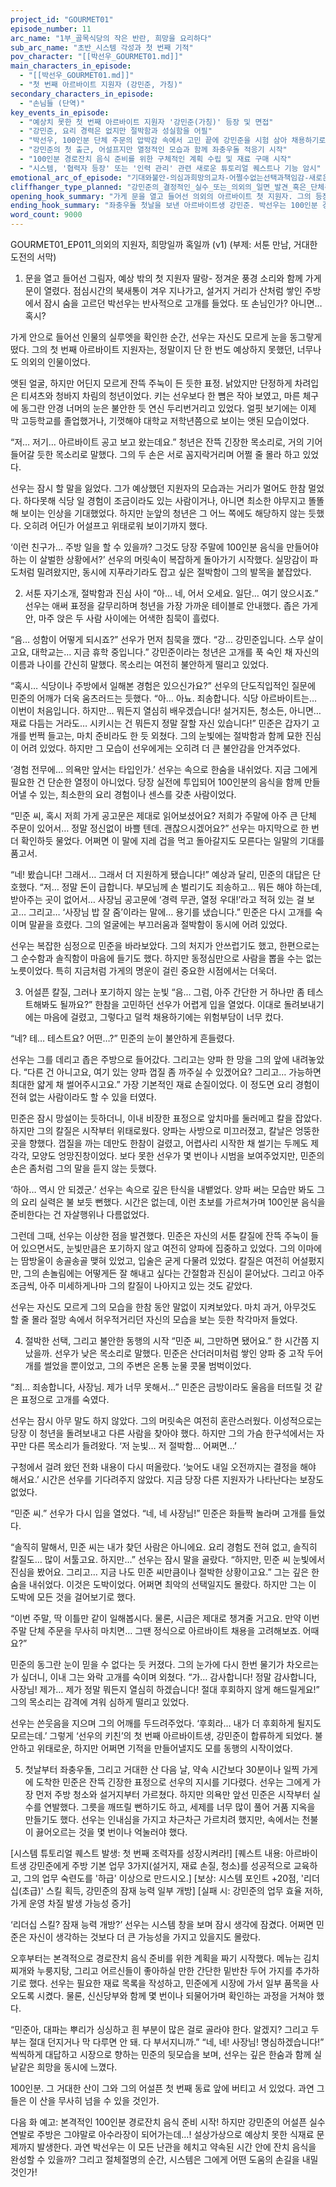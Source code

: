 ```yaml
---
project_id: "GOURMET01"
episode_number: 11
arc_name: "1부_골목식당의 작은 반란, 희망을 요리하다"
sub_arc_name: "초반_시스템 각성과 첫 번째 기적"
pov_character: "[[박선우_GOURMET01.md]]"
main_characters_in_episode:
  - "[[박선우_GOURMET01.md]]"
  - "첫 번째 아르바이트 지원자 (강민준, 가칭)"
secondary_characters_in_episode:
  - "손님들 (단역)"
key_events_in_episode:
  - "예상치 못한 첫 번째 아르바이트 지원자 '강민준(가칭)' 등장 및 면접"
  - "강민준, 요리 경력은 없지만 절박함과 성실함을 어필"
  - "박선우, 100인분 단체 주문의 압박감 속에서 고민 끝에 강민준을 시험 삼아 채용하기로 결정"
  - "강민준의 첫 출근, 어설프지만 열정적인 모습과 함께 좌충우돌 적응기 시작"
  - "100인분 경로잔치 음식 준비를 위한 구체적인 계획 수립 및 재료 구매 시작"
  - "시스템, '협력자 등장' 또는 '인력 관리' 관련 새로운 튜토리얼 퀘스트나 기능 암시"
emotional_arc_of_episode: "기대와불안-의심과희망의교차-어쩔수없는선택과책임감-새로운관계속좌충우돌-거대한도전앞에서의막막함과약간의기대"
cliffhanger_type_planned: "강민준의_결정적인_실수_또는_의외의_일면_발견_혹은_단체주문_준비과정에서의_첫번째_큰_난관_봉착"
opening_hook_summary: "가게 문을 열고 들어선 의외의 아르바이트 첫 지원자. 그의 등장에 박선우는 놀라움을 감추지 못한다. 과연 그는 절체절명의 위기에 놓인 '선우의 키친'에 한 줄기 희망이 될 수 있을까?"
ending_hook_summary: "좌충우돌 첫날을 보낸 아르바이트생 강민준. 박선우는 100인분 경로잔치 음식 준비라는 거대한 산 앞에서 그와 함께 첫 삽을 뜨기 시작한다. 하지만 시작부터 만만치 않은데… 과연 이 어설픈 콤비는 기적을 만들어낼 수 있을까?"
word_count: 9000
---
```


GOURMET01_EP011_의외의 지원자, 희망일까 혹일까 (v1)
(부제: 서툰 만남, 거대한 도전의 서막)

1. 문을 열고 들어선 그림자, 예상 밖의 첫 지원자
딸랑-
정겨운 풍경 소리와 함께 가게 문이 열렸다.
점심시간의 북새통이 겨우 지나가고, 설거지 거리가 산처럼 쌓인 주방에서 잠시 숨을 고르던 박선우는 반사적으로 고개를 들었다. 또 손님인가? 아니면… 혹시?

가게 안으로 들어선 인물의 실루엣을 확인한 순간, 선우는 자신도 모르게 눈을 동그랗게 떴다. 그의 첫 번째 아르바이트 지원자는, 정말이지 단 한 번도 예상하지 못했던, 너무나도 의외의 인물이었다.

앳된 얼굴, 하지만 어딘지 모르게 잔뜩 주눅이 든 듯한 표정. 낡았지만 단정하게 차려입은 티셔츠와 청바지 차림의 청년이었다. 키는 선우보다 한 뼘은 작아 보였고, 마른 체구에 동그란 안경 너머의 눈은 불안한 듯 연신 두리번거리고 있었다. 얼핏 보기에는 이제 막 고등학교를 졸업했거나, 기껏해야 대학교 저학년쯤으로 보이는 앳된 모습이었다.

“저… 저기… 아르바이트 공고 보고 왔는데요.”
청년은 잔뜩 긴장한 목소리로, 거의 기어들어갈 듯한 목소리로 말했다. 그의 두 손은 서로 꼼지락거리며 어쩔 줄 몰라 하고 있었다.

선우는 잠시 할 말을 잃었다. 그가 예상했던 지원자의 모습과는 거리가 멀어도 한참 멀었다. 하다못해 식당 일 경험이 조금이라도 있는 사람이거나, 아니면 최소한 야무지고 똘똘해 보이는 인상을 기대했었다. 하지만 눈앞의 청년은 그 어느 쪽에도 해당하지 않는 듯했다. 오히려 어딘가 어설프고 위태로워 보이기까지 했다.

‘이런 친구가… 주방 일을 할 수 있을까? 그것도 당장 주말에 100인분 음식을 만들어야 하는 이 살벌한 상황에서?’
선우의 머릿속이 복잡하게 돌아가기 시작했다. 실망감이 파도처럼 밀려왔지만, 동시에 지푸라기라도 잡고 싶은 절박함이 그의 발목을 붙잡았다.

2. 서툰 자기소개, 절박함과 진심 사이
“아… 네, 어서 오세요. 일단… 여기 앉으시죠.”
선우는 애써 표정을 갈무리하며 청년을 가장 가까운 테이블로 안내했다. 좁은 가게 안, 마주 앉은 두 사람 사이에는 어색한 침묵이 흘렀다.

“음… 성함이 어떻게 되시죠?”
선우가 먼저 침묵을 깼다.
“강… 강민준입니다. 스무 살이고요, 대학교는… 지금 휴학 중입니다.”
강민준이라는 청년은 고개를 푹 숙인 채 자신의 이름과 나이를 간신히 말했다. 목소리는 여전히 불안하게 떨리고 있었다.

“혹시… 식당이나 주방에서 일해본 경험은 있으신가요?”
선우의 단도직입적인 질문에 민준의 어깨가 더욱 움츠러드는 듯했다.
“아… 아뇨. 죄송합니다. 식당 아르바이트는… 이번이 처음입니다. 하지만… 뭐든지 열심히 배우겠습니다! 설거지든, 청소든, 아니면… 재료 다듬는 거라도… 시키시는 건 뭐든지 정말 잘할 자신 있습니다!”
민준은 갑자기 고개를 번쩍 들고는, 마치 준비라도 한 듯 외쳤다. 그의 눈빛에는 절박함과 함께 묘한 진심이 어려 있었다. 하지만 그 모습이 선우에게는 오히려 더 큰 불안감을 안겨주었다.

‘경험 전무에… 의욕만 앞서는 타입인가.’
선우는 속으로 한숨을 내쉬었다. 지금 그에게 필요한 건 단순한 열정이 아니었다. 당장 실전에 투입되어 100인분의 음식을 함께 만들어낼 수 있는, 최소한의 요리 경험이나 센스를 갖춘 사람이었다.

“민준 씨, 혹시 저희 가게 공고문은 제대로 읽어보셨어요? 저희가 주말에 아주 큰 단체 주문이 있어서… 정말 정신없이 바쁠 텐데. 괜찮으시겠어요?”
선우는 마지막으로 한 번 더 확인하듯 물었다. 어쩌면 이 말에 지레 겁을 먹고 돌아갈지도 모른다는 일말의 기대를 품고서.

“네! 봤습니다! 그래서… 그래서 더 지원하게 됐습니다!”
예상과 달리, 민준의 대답은 단호했다.
“저… 정말 돈이 급합니다. 부모님께 손 벌리기도 죄송하고… 뭐든 해야 하는데, 받아주는 곳이 없어서… 사장님 공고문에 ‘경력 무관, 열정 우대!’라고 적혀 있는 걸 보고… 그리고… ‘사장님 밥 잘 줌’이라는 말에… 용기를 냈습니다.”
민준은 다시 고개를 숙이며 말끝을 흐렸다. 그의 얼굴에는 부끄러움과 절박함이 동시에 어려 있었다.

선우는 복잡한 심정으로 민준을 바라보았다. 그의 처지가 안쓰럽기도 했고, 한편으로는 그 순수함과 솔직함이 마음에 들기도 했다. 하지만 동정심만으로 사람을 뽑을 수는 없는 노릇이었다. 특히 지금처럼 가게의 명운이 걸린 중요한 시점에서는 더욱더.

3. 어설픈 칼질, 그러나 포기하지 않는 눈빛
“음… 그럼, 아주 간단한 거 하나만 좀 테스트해봐도 될까요?”
한참을 고민하던 선우가 어렵게 입을 열었다. 이대로 돌려보내기에는 마음에 걸렸고, 그렇다고 덜컥 채용하기에는 위험부담이 너무 컸다.

“네? 테… 테스트요? 어떤…?”
민준의 눈이 불안하게 흔들렸다.

선우는 그를 데리고 좁은 주방으로 들어갔다. 그리고는 양파 한 망을 그의 앞에 내려놓았다.
“다른 건 아니고요, 여기 있는 양파 껍질 좀 까주실 수 있겠어요? 그리고… 가능하면 최대한 얇게 채 썰어주시고요.”
가장 기본적인 재료 손질이었다. 이 정도면 요리 경험이 전혀 없는 사람이라도 할 수 있을 터였다.

민준은 잠시 망설이는 듯하더니, 이내 비장한 표정으로 앞치마를 둘러메고 칼을 잡았다. 하지만 그의 칼질은 시작부터 위태로웠다. 양파는 사방으로 미끄러졌고, 칼날은 엉뚱한 곳을 향했다. 껍질을 까는 데만도 한참이 걸렸고, 어렵사리 시작한 채 썰기는 두께도 제각각, 모양도 엉망진창이었다. 보다 못한 선우가 몇 번이나 시범을 보여주었지만, 민준의 손은 좀처럼 그의 말을 듣지 않는 듯했다.

‘하아… 역시 안 되겠군.’
선우는 속으로 깊은 탄식을 내뱉었다. 양파 써는 모습만 봐도 그의 요리 실력은 불 보듯 뻔했다. 시간은 없는데, 이런 초보를 가르쳐가며 100인분 음식을 준비한다는 건 자살행위나 다름없었다.

그런데 그때, 선우는 이상한 점을 발견했다. 민준은 자신의 서툰 칼질에 잔뜩 주눅이 들어 있으면서도, 눈빛만큼은 포기하지 않고 여전히 양파에 집중하고 있었다. 그의 이마에는 땀방울이 송골송골 맺혀 있었고, 입술은 굳게 다물려 있었다. 칼질은 여전히 어설펐지만, 그의 손놀림에는 어떻게든 잘 해내고 싶다는 간절함과 진심이 묻어났다. 그리고 아주 조금씩, 아주 미세하게나마 그의 칼질이 나아지고 있는 것도 같았다.

선우는 자신도 모르게 그의 모습을 한참 동안 말없이 지켜보았다. 마치 과거, 아무것도 할 줄 몰라 절망 속에서 허우적거리던 자신의 모습을 보는 듯한 착각마저 들었다.

4. 절박한 선택, 그리고 불안한 동행의 시작
“민준 씨, 그만하면 됐어요.”
한 시간쯤 지났을까. 선우가 낮은 목소리로 말했다. 민준은 산더러미처럼 쌓인 양파 중 고작 두어 개를 썰었을 뿐이었고, 그의 주변은 온통 눈물 콧물 범벅이었다.

“죄… 죄송합니다, 사장님. 제가 너무 못해서…”
민준은 금방이라도 울음을 터뜨릴 것 같은 표정으로 고개를 숙였다.

선우는 잠시 아무 말도 하지 않았다. 그의 머릿속은 여전히 혼란스러웠다. 이성적으로는 당장 이 청년을 돌려보내고 다른 사람을 찾아야 했다. 하지만 그의 가슴 한구석에서는 자꾸만 다른 목소리가 들려왔다. ‘저 눈빛… 저 절박함… 어쩌면…’

구청에서 걸려 왔던 전화 내용이 다시 떠올랐다. ‘늦어도 내일 오전까지는 결정을 해야 해서요.’ 시간은 선우를 기다려주지 않았다. 지금 당장 다른 지원자가 나타난다는 보장도 없었다.

“민준 씨.”
선우가 다시 입을 열었다.
“네, 네 사장님!”
민준은 화들짝 놀라며 고개를 들었다.

“솔직히 말해서, 민준 씨는 내가 찾던 사람은 아니에요. 요리 경험도 전혀 없고, 솔직히 칼질도… 많이 서툴고요. 하지만…”
선우는 잠시 말을 골랐다.
“하지만, 민준 씨 눈빛에서 진심을 봤어요. 그리고… 지금 나도 민준 씨만큼이나 절박한 상황이고요.”
그는 깊은 한숨을 내쉬었다. 이것은 도박이었다. 어쩌면 최악의 선택일지도 몰랐다. 하지만 그는 이 도박에 모든 것을 걸어보기로 했다.

“이번 주말, 딱 이틀만 같이 일해봅시다. 물론, 시급은 제대로 챙겨줄 거고요. 만약 이번 주말 단체 주문을 무사히 마치면… 그땐 정식으로 아르바이트 채용을 고려해보죠. 어때요?”

민준의 동그란 눈이 믿을 수 없다는 듯 커졌다. 그의 눈가에 다시 한번 물기가 차오르는가 싶더니, 이내 그는 와락 고개를 숙이며 외쳤다.
“가… 감사합니다! 정말 감사합니다, 사장님! 제가… 제가 정말 뭐든지 열심히 하겠습니다! 절대 후회하지 않게 해드릴게요!”
그의 목소리는 감격에 겨워 심하게 떨리고 있었다.

선우는 쓴웃음을 지으며 그의 어깨를 두드려주었다. ‘후회라… 내가 더 후회하게 될지도 모르는데.’
그렇게 ‘선우의 키친’의 첫 번째 아르바이트생, 강민준이 합류하게 되었다. 불안하고 위태로운, 하지만 어쩌면 기적을 만들어낼지도 모를 동행의 시작이었다.

5. 첫날부터 좌충우돌, 그리고 거대한 산
다음 날, 약속 시간보다 30분이나 일찍 가게에 도착한 민준은 잔뜩 긴장한 표정으로 선우의 지시를 기다렸다. 선우는 그에게 가장 먼저 주방 청소와 설거지부터 가르쳤다. 하지만 의욕만 앞선 민준은 시작부터 실수를 연발했다. 그릇을 깨뜨릴 뻔하기도 하고, 세제를 너무 많이 풀어 거품 지옥을 만들기도 했다. 선우는 인내심을 가지고 차근차근 가르치려 했지만, 속에서는 천불이 끓어오르는 것을 몇 번이나 억눌러야 했다.

[시스템 튜토리얼 퀘스트 발생: 첫 번째 조력자를 성장시켜라!]
[퀘스트 내용: 아르바이트생 강민준에게 주방 기본 업무 3가지(설거지, 재료 손질, 청소)를 성공적으로 교육하고, 그의 업무 숙련도를 '하급' 이상으로 만드시오.]
[보상: 시스템 포인트 +20점, '리더십(초급)' 스킬 획득, 강민준의 잠재 능력 일부 개방]
[실패 시: 강민준의 업무 효율 저하, 가게 운영 차질 발생 가능성 증가]

‘리더십 스킬? 잠재 능력 개방?’
선우는 시스템 창을 보며 잠시 생각에 잠겼다. 어쩌면 민준은 자신이 생각하는 것보다 더 큰 가능성을 가지고 있을지도 몰랐다.

오후부터는 본격적으로 경로잔치 음식 준비를 위한 계획을 짜기 시작했다. 메뉴는 김치찌개와 누룽지탕, 그리고 어르신들이 좋아하실 만한 간단한 밑반찬 두어 가지를 추가하기로 했다. 선우는 필요한 재료 목록을 작성하고, 민준에게 시장에 가서 일부 품목을 사 오도록 시켰다. 물론, 신신당부와 함께 몇 번이나 되물어가며 확인하는 과정을 거쳐야 했다.

“민준아, 대파는 뿌리가 싱싱하고 흰 부분이 많은 걸로 골라야 한다. 알겠지? 그리고 두부는 절대 던지거나 막 다루면 안 돼. 다 부서지니까.”
“네, 네! 사장님! 명심하겠습니다!”
씩씩하게 대답하고 시장으로 향하는 민준의 뒷모습을 보며, 선우는 깊은 한숨과 함께 실낱같은 희망을 동시에 느꼈다.

100인분. 그 거대한 산이 그와 그의 어설픈 첫 번째 동료 앞에 버티고 서 있었다. 과연 그들은 이 산을 무사히 넘을 수 있을 것인가.

다음 화 예고:
본격적인 100인분 경로잔치 음식 준비 시작! 하지만 강민준의 어설픈 실수 연발로 주방은 그야말로 아수라장이 되어가는데…! 설상가상으로 예상치 못한 식재료 문제까지 발생한다. 과연 박선우는 이 모든 난관을 헤치고 약속된 시간 안에 잔치 음식을 완성할 수 있을까? 그리고 절체절명의 순간, 시스템은 그에게 어떤 도움의 손길을 내밀 것인가!